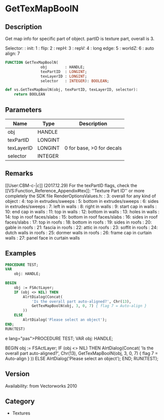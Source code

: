 # GetTexMapBoolN

## Description
Get map info for specific part of object. partID is texture part, overall is 3. 

Selector:
: init: 1
: flip: 2
: repH: 3
: repV: 4
: long edge: 5
: worldZ: 6
: auto align: 7

```pascal
FUNCTION GetTexMapBoolN(
				obj        : HANDLE;
				texPartID  : LONGINT;
				texLayerID : LONGINT;
				selector   : INTEGER): BOOLEAN;
```

```python
def vs.GetTexMapBoolN(obj, texPartID, texLayerID, selector):
    return BOOLEAN
```

## Parameters
|Name|Type|Description|
|---|---|---|
|obj|HANDLE|   |
|texPartID|LONGINT|   |
|texLayerID|LONGINT|0 for base, &gt;0 for decals|
|selector|INTEGER|   |

## Remarks
[[User:CBM-c-|_c_]] (2017.12.29) For the texPartID flags, check the [[VS:Function_Reference_Appendix#tex]]: ''Texture Part ID'' or more completely the SDK file RenderOptionsValues.h:
: 3: overall for any kind of object
: 4: top in extrudes/sweeps
: 5: bottom in extrudes/sweeps
: 6: sides in extrudes/sweeps
: 7: left in walls
: 8: right in walls
: 9: start cap in walls
: 10: end cap in walls
: 11: top in walls
: 12: bottom in walls
: 13: holes in walls
: 14: top in roof faces/slabs 
: 15: bottom in roof faces/slabs 
: 16: sides in roof faces/slabs 
: 17: top in roofs 
: 18: bottom in roofs 
: 19: sides in roofs
: 20: gable in roofs
: 21: fascia in roofs
: 22: attic in roofs
: 23: soffit in roofs
: 24: dutch walls in roofs
: 25: dormer walls in roofs
: 26: frame cap in curtain walls
: 27: panel face in curtain walls

## Examples
```pascal
PROCEDURE TEST;
VAR
	obj: HANDLE;
	
BEGIN
	obj := FSActLayer;
	IF (obj <> NIL) THEN
		AlrtDialog(Concat(
			'Is the overall part auto-aligned?', Chr(13),
			GetTexMapBoolN(obj, 3, 0, 7) { flag 7 = Auto-align }
		))
	ELSE
		AlrtDialog('Please select an object'); 
END;
RUN(TEST)
```
e lang="pas">PROCEDURE TEST;
VAR
	obj: HANDLE;
	
BEGIN
	obj := FSActLayer;
	IF (obj <> NIL) THEN
		AlrtDialog(Concat(
			'Is the overall part auto-aligned?', Chr(13),
			GetTexMapBoolN(obj, 3, 0, 7) { flag 7 = Auto-align }
		))
	ELSE
		AlrtDialog('Please select an object'); 
END;
RUN(TEST)</code>;

## Version
Availability: from Vectorworks 2010

## Category
* Textures

